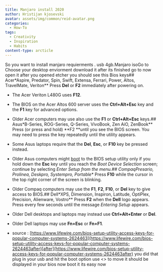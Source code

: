 ```yaml
---
title: Manjaro install 2020
author: Hristijan kjosevski
avatar: assets/img/common/reid-avatar.png
categories:
  - How-To
tags:
  - Creativity
  - Inspiration
  - Habits
content-type: arcticle
---
```

So you want to install manjaro requierments . usb 4gb.Manjaro isoGo to Choose your desktop enviorment download it after its finished go to now open it after you opened etcher you should see this Bios keys## Acer*Aspire, Predator, Spin, Swift, Extensa, Ferrari, Power, Altos, TravelMate, Veriton**   Press **Del** or **F2** immediately after powering on.

*   The Acer Veriton L480G uses **F12**.

*   The BIOS on the Acer Altos 600 server uses the **Ctrl+Alt+Esc** key and the **F1** key for advanced options.

*   Older Acer computers may use also use the **F1** or **Ctrl+Alt+Esc** keys.## Asus*B-Series, ROG-Series, Q-Series, VivoBook, Zen AiO, ZenBook**   Press (or press and hold) **F2 **until you see the BIOS screen. You may need to press the key repeatedly until the utility appears.

*   Some Asus laptops require that the **Del**, **Esc**, or **F10** key be pressed instead.

*   Older Asus computers might [boot](https://www.lifewire.com/what-does-booting-mean-2625799) to the BIOS setup utility only if you hold down the **Esc** key until you reach the *Boot Device Selection* screen; continue by selecting *Enter Setup *from the menu.## Compaq*Presario, Prolinea, Deskpro, Systempro, Portable**   Press **F10** while the cursor in the top right corner of the screen is blinking.

*   Older Compaq computers may use the **F1**, **F2**, **F10**, or **Del** key to give access to BIOS.## Dell*XPS, Dimension, Inspiron, Latitude, OptiPlex, Precision, Alienware, Vostro**   Press **F2** when the **Dell** logo appears. Press every few seconds until the message *Entering Setup* appears.

*   Older Dell desktops and laptops may instead use **Ctrl+Alt+Enter** or **Del**.

*   Older Dell laptops may use **Fn+Esc** or **Fn+F1**.

*   source : [https://www.lifewire.com/bios-setup-utility-access-keys-for-popular-computer-systems-2624463](https://www.lifewire.com/bios-setup-utility-access-keys-for-popular-computer-systems-2624463after)[after](https://www.lifewire.com/bios-setup-utility-access-keys-for-popular-computer-systems-2624463after) you did that plug in your usb and hit the boot option use <> to move it should be displayed in your bios now boot it its easy now
